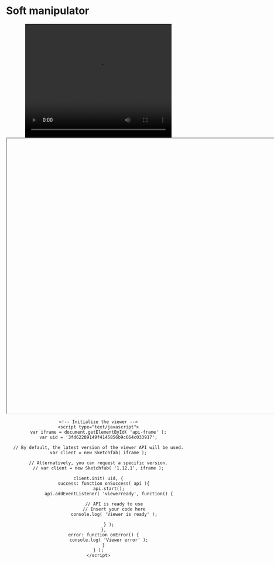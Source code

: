 # Soft manipulator

<div align="center">
<video width="400" height="310" autoplay controls loop>
<source src="assets/fem_crawler.mp4" type="video/mp4">
</video>
</div>

<script type="text/javascript" src="https://static.sketchfab.com/api/sketchfab-viewer-1.12.1.js"></script>

<div align="center">
<body>
    <!-- Insert an empty iframe with attributes -->
    <iframe width="850" height="750"src="" id="api-frame" allow="autoplay; fullscreen; xr-spatial-tracking" xr-spatial-tracking execution-while-out-of-viewport execution-while-not-rendered web-share allowfullscreen mozallowfullscreen="true" webkitallowfullscreen="true"></iframe>

    <!-- Initialize the viewer -->
    <script type="text/javascript">
    var iframe = document.getElementById( 'api-frame' );
    var uid = '3fd62289149f4145856b9c664c033917';

    // By default, the latest version of the viewer API will be used.
    var client = new Sketchfab( iframe );

    // Alternatively, you can request a specific version.
    // var client = new Sketchfab( '1.12.1', iframe );

    client.init( uid, {
        success: function onSuccess( api ){
            api.start();
            api.addEventListener( 'viewerready', function() {

                // API is ready to use
                // Insert your code here
                console.log( 'Viewer is ready' );

            } );
        },
        error: function onError() {
            console.log( 'Viewer error' );
        }
    } );
    </script>

</body>
</div>
